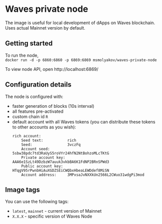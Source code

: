 # Waves private node

The image is useful for local development of dApps on Waves blockchain. Uses actual Mainnet version by default.

## Getting started

To run the node,\
`docker run -d -p 6860:6860 -p 6869:6869 msmolyakov/waves-private-node`

To view node API, open http://localhost:6869/

## Configuration details

The node is configured with:

- faster generation of blocks (10s interval)
- all features pre-activated
- custom chain id `R`
- default account with all Waves tokens (you can distribute these tokens to other accounts as you wish):
  ```
  rich account:
      Seed text:           rich
      Seed:                3vczFq
      Account seed:        5sbw38pdc7td3RaUyS5roVYr24hfN2NtBohzoMLcTKtG
      Private account key: AAA6e1SzLt49DzbzW7auuk3vkbBA6K1FdNP2BRnSPWd3
      Public account key:  HTqgV95rPwnbHiAuXGDZSEiCWQbxHbeaLEWDdef8MiSN
      Account address:     3MPxsaJvNXXkUn2566L2CWuo31wdgPi3mod
  ```

## Image tags

You can use the following tags:

- `latest`, `mainnet` - current version of Mainnet
- `X.X.X` - specific version of Waves Node

